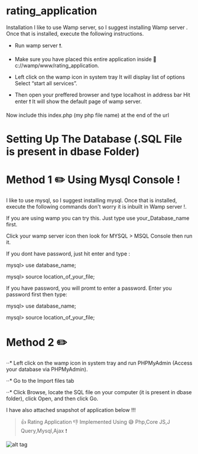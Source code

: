 # rating_application

Installation I like to use Wamp server, so I suggest installing Wamp server . Once that is installed, execute the following instructions.

* Run wamp server :exclamation:.

* Make sure you have placed this entire application inside  :open_file_folder: c://wamp/www/rating_application.

* Left click on the wamp icon in system tray  It will display list of options Select “start all services”.

* Then open your preffered browser and type localhost in address bar Hit enter :exclamation:  It will show the default page of wamp server.

Now include this index.php (my php file name) at the end of the url

# Setting Up The Database (.SQL File is present in dbase Folder)

# Method 1 :pencil2: Using Mysql Console !

I like to use mysql, so I suggest installing mysql. Once that is installed, execute the following commands don't worry it is inbuilt in Wamp server !.

If you are using wamp you can try this. Just type use your_Database_name first.

Click your wamp server icon then look for MYSQL > MSQL Console then run it.

If you dont have password, just hit enter and type :

mysql> use database_name;

mysql> source location_of_your_file;

If you have password, you will promt to enter a password. Enter you password first then type:

mysql> use database_name;

mysql> source location_of_your_file;

# Method 2 :pencil2: 

⋅⋅* Left click on the wamp icon in system tray and run PHPMyAdmin (Access your database via PHPMyAdmin).

⋅⋅* Go to the Import files tab

⋅⋅* Click Browse, locate the SQL file on your computer (it is present in dbase folder), click Open, and then click Go.

I have also attached snapshot of application below !!!

> :+1: Rating Application  :-1:  Implemented Using :sweat_smile:  Php,Core JS,J Query,Mysql,Ajax :exclamation:

![alt tag](https://github.com/divyanshu-rawat/rating_application/blob/master/snapshot/Screenshot%20(8).png)

